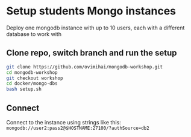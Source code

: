 # Setup students Mongo instances

Deploy one mongodb instance with up to 10 users, each with a different database to work with

## Clone repo, switch branch and run the setup

```bash
git clone https://github.com/ovimihai/mongodb-workshop.git
cd mongodb-workshop
git checkout workshop
cd docker/mongo-dbs
bash setup.sh
```

## Connect
Connect to the instance using strings like this:
`mongodb://user2:pass2@$HOSTNAME:27100/?authSource=db2`
